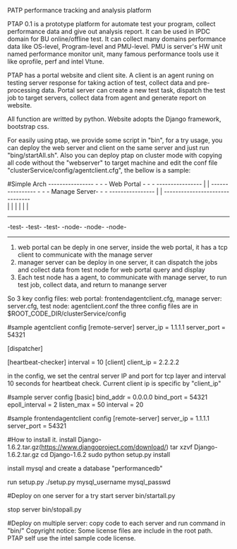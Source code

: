 PATP performance tracking and analysis platform

PTAP 0.1 is a prototype platform for automate test your program, collect performance data and give out analysis report. It can be used in IPDC domain for BU online/offline test. It can collect many domains performance data like OS-level, Program-level and PMU-level. PMU is server's HW unit named performance monitor unit, many famous performance tools use it like oprofile, perf and intel Vtune.

PTAP has a portal website and client site. A client is an agent runing on testing server response for taking action of test, collect data and pre-processing data. Portal server can create a new test task, dispatch the test job to target servers, collect data from agent and generate report on website.

All function are writted by python. Website adopts the Django framework, bootstrap css.

For easily using ptap, we provide some script in "bin", for a try usage, you can deploy the web server and client on the same server and just run "bing/startAll.sh". Also you can deploy ptap on cluster mode with copying all code without the "webserver" to target machine and edit the conf file "clusterService/config/agentclient.cfg", the bellow is a sample:


#Simple Arch
             ----------------
             -              -
             - Web Portal   -
             -              -
             ----------------
                   |
                   |
             ----------------
             -              -
             - Manage Server-
             -              -
             ----------------
                   |
                   |
    -------------------------------          
    |              |              |
    |              |              |
 ------         ------         ------
 -test-         -test-         -test-
 -node-         -node-         -node-
 ------         ------         ------

1. web portal can be deply in one server, inside the web portal, it has a tcp client to communicate with the manage server
2. manager server can be deploy in one server, it can dispatch the jobs and collect data from test node for web portal query and display
3. Each test node has a agent, to communicate with manage server, to run test job, collect data, and return to manange server

So 3 key config files: web portal: frontendagentclient.cfg,  manage server: server.cfg, test node: agentclient.conf
the three config files are in $ROOT_CODE_DIR/clusterService/config

#sample agentclient config
[remote-server]
server_ip = 1.1.1.1
server_port = 54321

[dispatcher]

[heartbeat-checker]
interval = 10
[client]
client_ip = 2.2.2.2

in the config, we set the central server IP and port for tcp layer and interval 10 seconds for heartbeat check. Current client ip is specific by "client_ip"

#sample server config
[basic]
bind_addr = 0.0.0.0
bind_port = 54321
epoll_interval = 2
listen_max = 50
interval = 20

#sample frontendagentclient config
[remote-server]
server_ip = 1.1.1.1
server_port = 54321

#How to install it.
install Django-1.6.2.tar.gz(https://www.djangoproject.com/download/)
tar xzvf Django-1.6.2.tar.gz
cd Django-1.6.2
sudo python setup.py install

install mysql and create a database "performancedb"

run setup.py
./setup.py mysql_username mysql_passwd

#Deploy on one server for a try
start server
bin/startall.py

stop server
bin/stopall.py

#Deploy on multiple server:
copy code to each server and run command in "bin/" 
Copyright notice:
  Some license files are include in the root path. PTAP self use the intel sample code license. 
